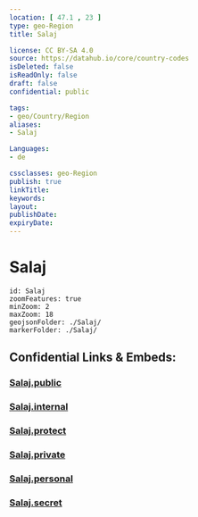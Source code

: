 ```yaml
---
location: [ 47.1 , 23 ] 
type: geo-Region
title: Salaj

license: CC BY-SA 4.0
source: https://datahub.io/core/country-codes
isDeleted: false
isReadOnly: false
draft: false
confidential: public

tags:
- geo/Country/Region
aliases:
- Salaj

Languages:
- de

cssclasses: geo-Region
publish: true
linkTitle: 
keywords: 
layout: 
publishDate: 
expiryDate: 
---
```


# Salaj

```leaflet
id: Salaj
zoomFeatures: true 
minZoom: 2 
maxZoom: 18
geojsonFolder: ./Salaj/
markerFolder: ./Salaj/
```


## Confidential Links & Embeds: 

### [Salaj.public](/_public/\Earth\Continent\Europe\Europe~East\Romania\Regions~Romania\Romania~Nord-VestSalaj.public.md) 

### [Salaj.internal](/_internal/\Earth\Continent\Europe\Europe~East\Romania\Regions~Romania\Romania~Nord-VestSalaj.internal.md) 

### [Salaj.protect](/_protect/\Earth\Continent\Europe\Europe~East\Romania\Regions~Romania\Romania~Nord-VestSalaj.protect.md) 

### [Salaj.private](/_private/\Earth\Continent\Europe\Europe~East\Romania\Regions~Romania\Romania~Nord-VestSalaj.private.md) 

### [Salaj.personal](/_personal/\Earth\Continent\Europe\Europe~East\Romania\Regions~Romania\Romania~Nord-VestSalaj.personal.md) 

### [Salaj.secret](/_secret/\Earth\Continent\Europe\Europe~East\Romania\Regions~Romania\Romania~Nord-VestSalaj.secret.md)

